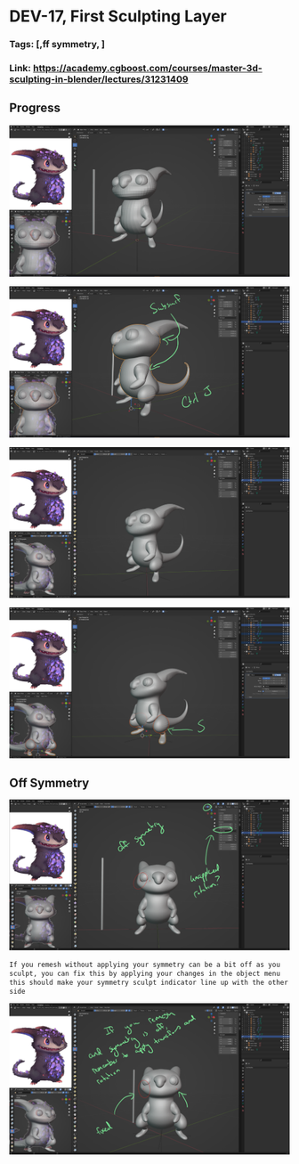 # DEV-17, First Sculpting Layer 
### Tags: [,ff symmetry, ]
### Link: https://academy.cgboost.com/courses/master-3d-sculpting-in-blender/lectures/31231409

## Progress
![](../images/DEV-17/DEV-17-A1.png)

![](../images/DEV-17/DEV-17-A2.png)

![](../images/DEV-17/DEV-17-A3.png)

![](../images/DEV-17/DEV-17-A4.png)

## Off Symmetry

![](../images/DEV-17/DEV-17-B1.png)

    If you remesh without applying your symmetry can be a bit off as you sculpt, you can fix this by applying your changes in the object menu
    this should make your symmetry sculpt indicator line up with the other side

![](../images/DEV-17/DEV-17-B2.png)